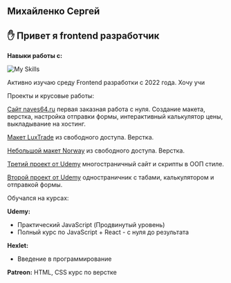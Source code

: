 ##  Михайленко Сергей

## :hand: Привет я frontend разработчик 

**Навыки работы c:** 

![My Skills](https://skillicons.dev/icons?i=js,html,css,react,git,ps,vscode,figma )

Активно изучаю среду Frontend разработки с 2022 года.
Хочу учи

Проекты и крусовые работы:


[Сайт naves64.ru](https://github.com/serega-miha/naves64-finish.git)
первая заказная работа с нуля. Создание макета, верстка, настройка отправки формы, интерактивный калькулятор цены, выкладывание на хостинг.

[Макет LuxTrade](https://github.com/serega-miha/luxTrade.git)
из свободного доступа. Верстка.


[Небольшой макет Norway](https://github.com/serega-miha/norwayFrel.git)
из свободного доступа. Верстка.

[Третий проект от Udemy](https://github.com/serega-miha/projectThird.git)
многостраничный сайт и скрипты в ООП стиле.

[Второй проект от Udemy](https://github.com/serega-miha/food.git)
одностраничник с табами, калькулятором и отправкой формы.






Обучался на курсах:

**Udemy:** 
- Практический JavaScript (Продвинутый уровень)
- Полный курс по JavaScript + React - с нуля до результата

**Hexlet:** 
- Введение в программирование

**Patreon:** 
HTML, CSS курс по верстке
 
<!--  **serega-miha/serega-miha** is a ✨ _special_ ✨ repository because its `README.md` (this file) appears on your GitHub profile.

Here are some ideas to get you started:

- 🔭 I’m currently working on ...
- 🌱 I’m currently learning ...
- 👯 I’m looking to collaborate on ...
- 🤔 I’m looking for help with ...
- 💬 Ask me about ...
- 📫 How to reach me: ...
- 😄 Pronouns: ...
- ⚡ Fun fact: ...
 -->
